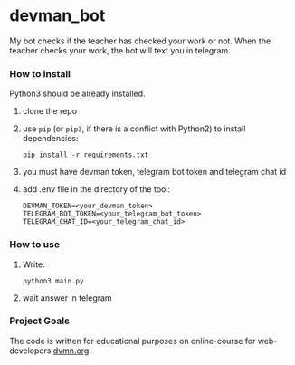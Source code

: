 # devman_bot

My bot checks if the teacher has checked your work or not. 
When the teacher checks your work, the bot will text you in telegram. 

### How to install
Python3 should be already installed.

1) clone the repo
2) use `pip` (or `pip3`, if there is a conflict with Python2) to install dependencies:
    ```
    pip install -r requirements.txt
    ```
3) you must have devman token, telegram bot token and telegram chat id 
   
4) add .env file in the directory of the tool:
    ```
    DEVMAN_TOKEN=<your_devman_token>
    TELEGRAM_BOT_TOKEN=<your_telegram_bot_token>
    TELEGRAM_CHAT_ID=<your_telegram_chat_id>
    ```
   
### How to use
1) Write: 
    ```
    python3 main.py 
    ```
2) wait answer in telegram

### Project Goals

The code is written for educational purposes on online-course for web-developers [dvmn.org](https://dvmn.org/).
